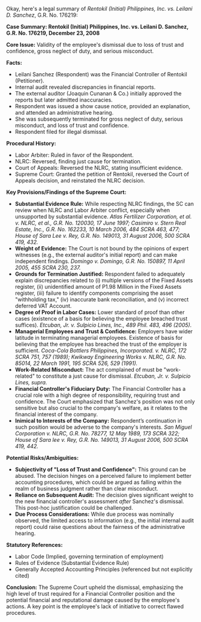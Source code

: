 Okay, here's a legal summary of *Rentokil (Initial) Philippines, Inc. vs. Leilani D. Sanchez*, G.R. No. 176219:

**Case Summary: Rentokil (Initial) Philippines, Inc. vs. Leilani D. Sanchez, G.R. No. 176219, December 23, 2008**

**Core Issue:** Validity of the employee's dismissal due to loss of trust and confidence, gross neglect of duty, and serious misconduct.

**Facts:**

*   Leilani Sanchez (Respondent) was the Financial Controller of Rentokil (Petitioner).
*   Internal audit revealed discrepancies in financial reports.
*   The external auditor (Joaquin Cunanan & Co.) initially approved the reports but later admitted inaccuracies.
*   Respondent was issued a show cause notice, provided an explanation, and attended an administrative hearing.
*   She was subsequently terminated for gross neglect of duty, serious misconduct, and loss of trust and confidence.
*   Respondent filed for illegal dismissal.

**Procedural History:**

*   Labor Arbiter: Ruled in favor of the Respondent.
*   NLRC: Reversed, finding just cause for termination.
*   Court of Appeals: Reversed the NLRC, stating insufficient evidence.
*   Supreme Court: Granted the petition of Rentokil, reversed the Court of Appeals decision, and reinstated the NLRC decision.

**Key Provisions/Findings of the Supreme Court:**

*   **Substantial Evidence Rule:** While respecting NLRC findings, the SC can review when NLRC and Labor Arbiter conflict, especially when unsupported by substantial evidence. *Atlas Fertilizer Corporation, et al. v. NLRC, et al., G.R. No. 120030, 17 June 1997; Casimiro v. Stern Real Estate, Inc., G.R. No. 162233, 10 March 2006, 484 SCRA 463, 477; House of Sara Lee v. Rey, G.R. No. 149013, 31 August 2006, 500 SCRA 419, 432.*
*   **Weight of Evidence:** The Court is not bound by the opinions of expert witnesses (e.g., the external auditor's initial report) and can make independent findings. *Domingo v. Domingo, G.R. No. 150897, 11 April 2005, 455 SCRA 230, 237.*
*   **Grounds for Termination Justified:** Respondent failed to adequately explain discrepancies related to (i) multiple versions of the Fixed Assets register, (ii) unidentified amount of P1.98 Million in the Fixed Assets register, (iii) failure to identify components comprising the asset "withholding tax," (iv) inaccurate bank reconciliation, and (v) incorrect deferred VAT Account.
*   **Degree of Proof in Labor Cases:** Lower standard of proof than other cases (existence of a basis for believing the employee breached trust suffices). *Etcuban, Jr. v. Sulpicio Lines, Inc., 489 Phil. 483, 496 (2005).*
*   **Managerial Employees and Trust & Confidence:** Employers have wider latitude in terminating managerial employees. Existence of basis for believing that the employee has breached the trust of the employer is sufficient. *Coca-Cola Bottlers Philippines, Incorporated. v. NLRC, 172 SCRA 751, 757 (1989); Kwikway Engineering Works v. NLRC, G.R. No. 85014, 22 March 1991, 195 SCRA 526, 529 (1991).*
*   **Work-Related Misconduct:** The act complained of must be "work-related" to constitute a just cause for dismissal. *Etcuban, Jr. v. Sulpicio Lines, supra.*
*   **Financial Controller's Fiduciary Duty:** The Financial Controller has a crucial role with a high degree of responsibility, requiring trust and confidence. The Court emphasized that Sanchez's position was not only sensitive but also crucial to the company's welfare, as it relates to the financial interest of the company.
*   **Inimical to Interests of the Company:** Respondent’s continuation in such position would be adverse to the company's interests. *San Miguel Corporation v. NLRC, G.R. No. 78277, 12 May 1989, 173 SCRA 322; House of Sara lee v. Rey, G.R. No. 149013, 31 August 2006, 500 SCRA 419, 442.*

**Potential Risks/Ambiguities:**

*   **Subjectivity of "Loss of Trust and Confidence":** This ground can be abused. The decision hinges on a perceived failure to implement better accounting procedures, which could be argued as falling within the realm of business judgment rather than clear misconduct.
*   **Reliance on Subsequent Audit:**  The decision gives significant weight to the new financial controller's assessment *after* Sanchez's dismissal. This post-hoc justification could be challenged.
*   **Due Process Considerations:** While due process was nominally observed, the limited access to information (e.g., the initial internal audit report) could raise questions about the fairness of the administrative hearing.

**Statutory References:**

*   Labor Code (Implied, governing termination of employment)
*   Rules of Evidence (Substantial Evidence Rule)
*   Generally Accepted Accounting Principles (referenced but not explicitly cited)

**Conclusion:** The Supreme Court upheld the dismissal, emphasizing the high level of trust required for a Financial Controller position and the potential financial and reputational damage caused by the employee's actions. A key point is the employee's lack of initiative to correct flawed procedures.

